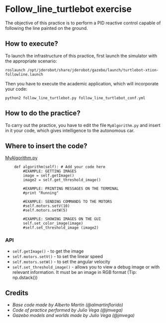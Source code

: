 # Follow_line_turtlebot exercise
The objective of this practice is to perform a PID reactive control capable of following the line painted on the ground.

## How to execute?
To launch the infrastructure of this practice, first launch the simulator with the appropriate scenario:
```
roslaunch /opt/jderobot/share/jderobot/gazebo/launch/turtlebot-xtion-followline.launch
```
Then you have to execute the academic application, which will incorporate your code:
```
python2 follow_line_turtlebot.py follow_line_turtlebot_conf.yml
```

## How to do the practice?
To carry out the practice, you have to edit the file `MyAlgorithm.py` and insert in it your code, which gives intelligence to the autonomous car.

## Where to insert the code?
[MyAlgorithm.py](MyAlgorithm.py#L109)
```
    def algorithm(self): # Add your code here
        #EXAMPLE: GETTING IMAGES
        image = self.getImage()
        image2 = self.get_threshold_image()

        #EXAMPLE: PRINTING MESSAGES ON THE TERMINAL
        #print "Running"

        #EXAMPLE: SENDING COMMANDS TO THE MOTORS
        #self.motors.setV(10)
        #self.motors.setW(5)

        #EXAMPLE: SHOWING IMAGES ON THE GUI
        self.set_color_image(image)
        #self.set_threshold_image (image2)

```

### API
* `self.getImage()` - to get the image 
* `self.motors.setV()` - to set the linear speed
* `self.motors.setW()` - to set the angular velocity
* `self.set_threshold_image()` - allows you to view a debug image or with relevant information. It must be an image in RGB format (Tip: np.dstack())

## Credits
* *Base code made by Alberto Martín (@almartinflorido)*
* *Code of practice performed by Julio Vega (@jmvega)*
* *Gazebo models and worlds made by Julio Vega (@jmvega)*
